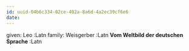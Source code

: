 ```yaml
---
id: uuid-04b6c334-02ce-402a-8a6d-4a2ec39cf6e6
date: 
---
```


given: Leo :Latn
family: Weisgerber :Latn
**Vom Weltbild der deutschen Sprache** :Latn